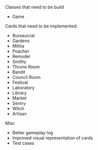 Classes that need to be build
- Game

Cards that need to be implemented:
- Bureaucrat
- Gardens
- Militia
- Poacher
- Remodel
- Smithy
- Throne Room
- Bandit
- Council Room
- Festival
- Laboratory
- Library
- Market
- Sentry
- Witch
- Artisan

Misc
- Better gameplay log
- Improved visual representation of cards
- Test cases
